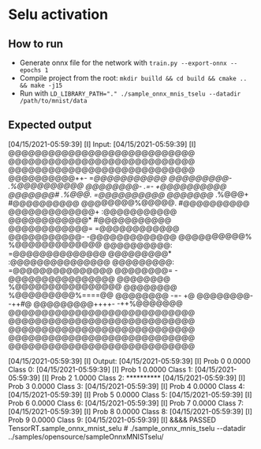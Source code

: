# Selu activation
## How to run
* Generate onnx file for the network with `train.py --export-onnx --epochs 1`
* Compile project from the root: `mkdir builld && cd build && cmake .. && make -j15`
* Run with `LD_LIBRARY_PATH="." ./sample_onnx_mnis_tselu --datadir /path/to/mnist/data`

## Expected output
[04/15/2021-05:59:39] [I] Input:
[04/15/2021-05:59:39] [I]
@@@@@@@@@@@@@@@@@@@@@@@@@@@@
@@@@@@@@@@@@@@@@@@@@@@@@@@@@
@@@@@@@@@@@@@@@@@@@@@@@@@@@@
@@@@@@@@@@++-  =*@@@@@@@@@@@
@@@@@@@@@-      .%@@@@@@@@@@
@@@@@@@@-   .=-  +@@@@@@@@@@
@@@@@@@#  .%@@@. =@@@@@@@@@@
@@@@@@@* .%@@@+  #@@@@@@@@@@
@@@@@@@@%@@@@@.  #@@@@@@@@@@
@@@@@@@@@@@@@+  :@@@@@@@@@@@
@@@@@@@@@@@@*   #@@@@@@@@@@@
@@@@@@@@@@@@=  =@@@@@@@@@@@@
@@@@@@@@@@@-  -@@@@@@@@@@@@@
@@@@@@@@@@%   %@@@@@@@@@@@@@
@@@@@@@@@@:  =@@@@@@@@@@@@@@
@@@@@@@@@*  :@@@@@@@@@@@@@@@
@@@@@@@@@:  =@@@@@@@@@@@@@@@
@@@@@@@@=  -@@@@@@@@@@@@@@@@
@@@@@@@@   %@@@@@@@@@@@@@@@@
@@@@@@@@   %@@@@@@@@@%====@@
@@@@@@@@        -=-       +@
@@@@@@@@-              -++#@
@@@@@@@@@++++-   -++%@@@@@@@
@@@@@@@@@@@@@@@@@@@@@@@@@@@@
@@@@@@@@@@@@@@@@@@@@@@@@@@@@
@@@@@@@@@@@@@@@@@@@@@@@@@@@@
@@@@@@@@@@@@@@@@@@@@@@@@@@@@
@@@@@@@@@@@@@@@@@@@@@@@@@@@@

[04/15/2021-05:59:39] [I] Output:
[04/15/2021-05:59:39] [I]  Prob 0  0.0000 Class 0:
[04/15/2021-05:59:39] [I]  Prob 1  0.0000 Class 1:
[04/15/2021-05:59:39] [I]  Prob 2  1.0000 Class 2: **********
[04/15/2021-05:59:39] [I]  Prob 3  0.0000 Class 3:
[04/15/2021-05:59:39] [I]  Prob 4  0.0000 Class 4:
[04/15/2021-05:59:39] [I]  Prob 5  0.0000 Class 5:
[04/15/2021-05:59:39] [I]  Prob 6  0.0000 Class 6:
[04/15/2021-05:59:39] [I]  Prob 7  0.0000 Class 7:
[04/15/2021-05:59:39] [I]  Prob 8  0.0000 Class 8:
[04/15/2021-05:59:39] [I]  Prob 9  0.0000 Class 9:
[04/15/2021-05:59:39] [I]
&&&& PASSED TensorRT.sample_onnx_mnist_selu # ./sample_onnx_mnis_tselu --datadir ../samples/opensource/sampleOnnxMNISTselu/
